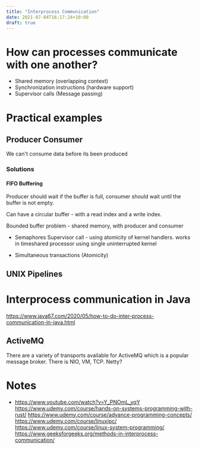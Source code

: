 ```yaml
---
title: "Interprocess Communication"
date: 2021-07-04T16:17:24+10:00
draft: true
---
```


# How can processes communicate with one another?
- Shared memory (overlapping context)
- Synchronization instructions (hardware support)
- Supervisor calls (Message passing)

# Practical examples
## Producer Consumer
We can't consume data before its been produced
### Solutions
#### FIFO Buffering
Producer should wait if the buffer is full, consumer should wait until the buffer is not empty.

Can have a circular buffer - with a read index and a write index.

Bounded buffer problem - shared memory, with producer and consumer 

- Semaphores 
Supervisor call - using atomicity of kernel handlers. works in timeshared processor using single uninterrupted kernel

- Simultaneous transactions (Atomicity)


## UNIX Pipelines

# Interprocess communication in Java
https://www.java67.com/2020/05/how-to-do-inter-process-communication-in-java.html

## ActiveMQ
There are a variety of transports available for ActiveMQ which is a popular message broker. There is NIO, VM, TCP. Netty?


# Notes
- https://www.youtube.com/watch?v=Y_PNOmL_yqY
https://www.udemy.com/course/hands-on-systems-programming-with-rust/
https://www.udemy.com/course/advance-programming-concepts/
https://www.udemy.com/course/linuxipc/
https://www.udemy.com/course/linux-system-programming/
https://www.geeksforgeeks.org/methods-in-interprocess-communication/